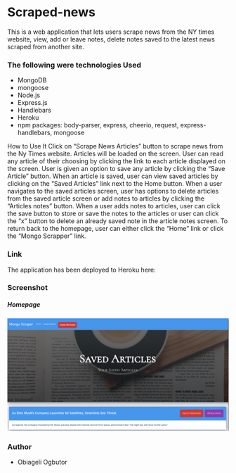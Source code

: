 # Scraped-news
This is a web application that lets users scrape news from the NY times website, view, add or leave notes, delete notes saved to the latest news scraped from another site.

### The following were technologies Used
*	MongoDB
*	mongoose
*	Node.js
*	Express.js
*	Handlebars
*	Heroku
* npm packages: body-parser, express, cheerio, request, express-handlebars, mongoose

How to Use It
Click on “Scrape News Articles” button to scrape news from the Ny Times website. Articles will be loaded on the screen. User can read any article of their choosing by clicking the link to each article displayed on the screen. User is given an option to save any article by clicking the “Save Article” button.
When an article is saved, user can view saved articles by clicking on the “Saved Articles” link next to the Home button. When a user navigates to the saved articles screen, user has options to delete articles from the saved article screen or add notes to articles by clicking the “Articles notes” button.
When a user adds notes to articles, user can click the save button to store or save the notes to the articles or user can click the “x” button to delete an already saved note in the article notes screen.
To return back to the homepage, user can either click the “Home” link or click the “Mongo Scrapper” link.


### Link
The application has been deployed to Heroku here: 

### Screenshot
##### Homepage
![Screenshot of home page](https://github.com/obygirl81/Scraping/blob/master/screenshot/Screen%20Shot%202019-11-11%20at%208.44.29%20PM.png)

### Author
* Obiageli Ogbutor
